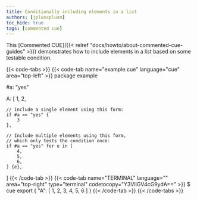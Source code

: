 ```yaml
---
title: Conditionally including elements in a list
authors: [jpluscplusm]
toc_hide: true
tags: [commented cue]
---
```


This [Commented CUE]({{< relref "docs/howto/about-commented-cue-guides" >}})
demonstrates how to include elements in a list based on some testable condition.

<!--more-->

{{< code-tabs >}}
{{< code-tab name="example.cue" language="cue" area="top-left" >}}
package example

#a: "yes"

A: [
	1,
	2,

	// Include a single element using this form:
	if #a == "yes" {
		3
	},

	// Include multiple elements using this form,
	// which only tests the condition once:
	if #a == "yes" for e in [
		4,
		5,
		6,
	] {e},
]
{{< /code-tab >}}
{{< code-tab name="TERMINAL" language="" area="top-right" type="terminal" codetocopy="Y3VlIGV4cG9ydA==" >}}
$ cue export
{
    "A": [
        1,
        2,
        3,
        4,
        5,
        6
    ]
}
{{< /code-tab >}}
{{< /code-tabs >}}
